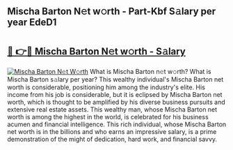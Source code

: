 ## Mischa Barton N𝚎t w𝚘rth - Part-Kbf S𝚊lary per year EdeD1

# <h2><a href="http://gc2vt2s.nevu.top/?p=Mischa+Barton">🔗 👉🔴 Mischa Barton N𝚎t w𝚘rth - S𝚊lary</a></h2>

[![Mischa Barton N𝚎t W𝚘rth](https://i.imgur.com/Oavwk0R.jpeg)](http://gc2vt2s.nevu.top/?p=Mischa+Barton)
What is Mischa Barton n𝚎t w𝚘rth? What is Mischa Barton s𝚊lary per year?
This wealthy individual's Mischa Barton net worth is considerable, positioning him among the industry's elite. His income from his job is considerable, but it is eclipsed by Mischa Barton net worth, which is thought to be amplified by his diverse business pursuits and extensive real estate assets. This wealthy man, whose Mischa Barton net worth is among the highest in the world, is celebrated for his business acumen and financial intelligence. This rich individual, whose Mischa Barton net worth is in the billions and who earns an impressive salary, is a prime demonstration of the might of dedication, hard work, and financial savvy.
